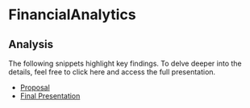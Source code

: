 # FinancialAnalytics

## Analysis
The following snippets highlight key findings. To delve deeper into the details, feel free to click here and access the full presentation.
* [Proposal](https://docs.google.com/presentation/d/1zvNkAOKo1AaxOO0455BLSPX-qE57yk7I/edit#slide=id.p1)
* [Final Presentation](https://docs.google.com/presentation/d/1dj88yO0ZlO62Fw0uzqz3rClUMMzc6q6Q/edit?usp=drive_link&ouid=112530520241884552202&rtpof=true&sd=true)
